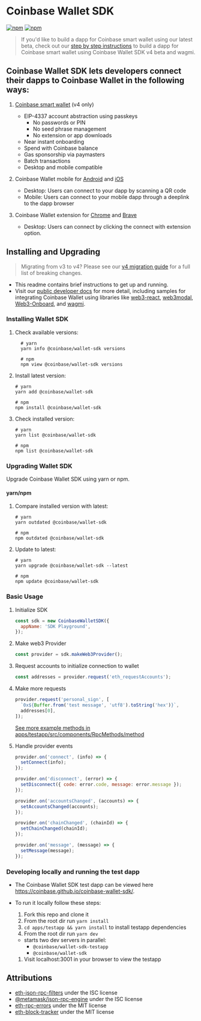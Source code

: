 # Coinbase Wallet SDK

[![npm](https://img.shields.io/npm/v/@coinbase/wallet-sdk.svg)](https://www.npmjs.com/package/@coinbase/wallet-sdk)
[![npm](https://img.shields.io/npm/v/@coinbase/wallet-sdk/beta.svg)](https://www.npmjs.com/package/@coinbase/wallet-sdk/v/beta)

> If you'd like to build a dapp for Coinbase smart wallet using our latest beta, check out our [step by step instructions](packages/wallet-sdk/docs/v4_with_wagmi.md) to build a dapp for Coinbase smart wallet using Coinbase Wallet SDK v4 beta and wagmi.

## Coinbase Wallet SDK lets developers connect their dapps to Coinbase Wallet in the following ways:

1. [Coinbase smart wallet](https://keys.coinbase.com/onboarding) (v4 only)

   - EIP-4337 account abstraction using passkeys
     - No passwords or PIN
     - No seed phrase management
     - No extension or app downloads
   - Near instant onboarding
   - Spend with Coinbase balance
   - Gas sponsorship via paymasters
   - Batch transactions
   - Desktop and mobile compatible

1. Coinbase Wallet mobile for [Android](https://play.google.com/store/apps/details?id=org.toshi&referrer=utm_source%3DWallet_LP) and [iOS](https://apps.apple.com/app/apple-store/id1278383455?pt=118788940&ct=Wallet_LP&mt=8)
   - Desktop: Users can connect to your dapp by scanning a QR code
   - Mobile: Users can connect to your mobile dapp through a deeplink to the dapp browser
1. Coinbase Wallet extension for [Chrome](https://chrome.google.com/webstore/detail/coinbase-wallet-extension/hnfanknocfeofbddgcijnmhnfnkdnaad?hl=en) and [Brave](https://chromewebstore.google.com/detail/coinbase-wallet-extension/hnfanknocfeofbddgcijnmhnfnkdnaad?hl=en)
   - Desktop: Users can connect by clicking the connect with extension option.

## Installing and Upgrading

> Migrating from v3 to v4? Please see our [v4 migration guide](packages/wallet-sdk/docs/migration_guide.md) for a full list of breaking changes.

- This readme contains brief instructions to get up and running.
- Visit our [public developer docs](https://docs.cloud.coinbase.com/wallet-sdk/docs) for more detail, including samples for integrating Coinbase Wallet using libraries like [web3-react](https://github.com/Uniswap/web3-react), [web3modal](https://github.com/Web3Modal/web3modal), [Web3-Onboard](https://docs.blocknative.com/onboard), and [wagmi](https://wagmi.sh/).

### Installing Wallet SDK

1. Check available versions:

   ```shell
     # yarn
     yarn info @coinbase/wallet-sdk versions

     # npm
     npm view @coinbase/wallet-sdk versions
   ```

2. Install latest version:

   ```shell
   # yarn
   yarn add @coinbase/wallet-sdk

   # npm
   npm install @coinbase/wallet-sdk
   ```

3. Check installed version:

   ```shell
   # yarn
   yarn list @coinbase/wallet-sdk

   # npm
   npm list @coinbase/wallet-sdk
   ```

### Upgrading Wallet SDK

Upgrade Coinbase Wallet SDK using yarn or npm.

#### yarn/npm

1. Compare installed version with latest:

   ```shell
   # yarn
   yarn outdated @coinbase/wallet-sdk

   # npm
   npm outdated @coinbase/wallet-sdk
   ```

2. Update to latest:

   ```shell
   # yarn
   yarn upgrade @coinbase/wallet-sdk --latest

   # npm
   npm update @coinbase/wallet-sdk
   ```

### Basic Usage

1. Initialize SDK

   ```js
   const sdk = new CoinbaseWalletSDK({
     appName: 'SDK Playground',
   });
   ```

2. Make web3 Provider

   ```js
   const provider = sdk.makeWeb3Provider();
   ```

3. Request accounts to initialize connection to wallet

   ```js
   const addresses = provider.request('eth_requestAccounts');
   ```

4. Make more requests

   ```js
   provider.request('personal_sign', [
     `0x${Buffer.from('test message', 'utf8').toString('hex')}`,
     addresses[0],
   ]);
   ```

   [See more example methods in apps/testapp/src/components/RpcMethods/method](apps/testapp/src/components/RpcMethods/method)

5. Handle provider events

   ```js
   provider.on('connect', (info) => {
     setConnect(info);
   });

   provider.on('disconnect', (error) => {
     setDisconnect({ code: error.code, message: error.message });
   });

   provider.on('accountsChanged', (accounts) => {
     setAccountsChanged(accounts);
   });

   provider.on('chainChanged', (chainId) => {
     setChainChanged(chainId);
   });

   provider.on('message', (message) => {
     setMessage(message);
   });
   ```

### Developing locally and running the test dapp

- The Coinbase Wallet SDK test dapp can be viewed here https://coinbase.github.io/coinbase-wallet-sdk/.
- To run it locally follow these steps:

  1. Fork this repo and clone it
  1. From the root dir run `yarn install`
  1. `cd apps/testapp && yarn install` to install testapp dependencies
  1. From the root dir run `yarn dev`

  - starts two dev servers in parallel:
    - `@coinbase/wallet-sdk-testapp`
    - `@coinbase/wallet-sdk`

  1. Visit localhost:3001 in your browser to view the testapp

## Attributions

- [eth-json-rpc-filters](https://github.com/MetaMask/eth-json-rpc-filters/blob/main/LICENSE) under the ISC license
- [@metamask/json-rpc-engine](https://github.com/MetaMask/json-rpc-engine/blob/main/LICENSE) under the ISC license
- [eth-rpc-errors](https://github.com/MetaMask/eth-rpc-errors/blob/main/LICENSE) under the MIT license
- [eth-block-tracker](https://github.com/MetaMask/eth-block-tracker/blob/master/LICENSE) under the MIT license
